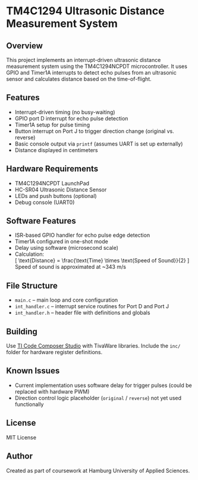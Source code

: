 # TM4C1294 Ultrasonic Distance Measurement System

## Overview
This project implements an interrupt-driven ultrasonic distance measurement system using the TM4C1294NCPDT microcontroller. It uses GPIO and Timer1A interrupts to detect echo pulses from an ultrasonic sensor and calculates distance based on the time-of-flight.

## Features
- Interrupt-driven timing (no busy-waiting)
- GPIO port D interrupt for echo pulse detection
- Timer1A setup for pulse timing
- Button interrupt on Port J to trigger direction change (original vs. reverse)
- Basic console output via `printf` (assumes UART is set up externally)
- Distance displayed in centimeters

## Hardware Requirements
- TM4C1294NCPDT LaunchPad
- HC-SR04 Ultrasonic Distance Sensor
- LEDs and push buttons (optional)
- Debug console (UART0)

## Software Features
- ISR-based GPIO handler for echo pulse edge detection
- Timer1A configured in one-shot mode
- Delay using software (microsecond scale)
- Calculation:  
  \[
  \text{Distance} = \frac{\text{Time} \times \text{Speed of Sound}}{2}
  \]
  Speed of sound is approximated at ~343 m/s

## File Structure
- `main.c` – main loop and core configuration
- `int_handler.c` – interrupt service routines for Port D and Port J
- `int_handler.h` – header file with definitions and globals

## Building
Use [TI Code Composer Studio](https://www.ti.com/tool/CCSTUDIO) with TivaWare libraries. Include the `inc/` folder for hardware register definitions.

## Known Issues
- Current implementation uses software delay for trigger pulses (could be replaced with hardware PWM)
- Direction control logic placeholder (`original` / `reverse`) not yet used functionally

## License
MIT License

## Author
Created as part of coursework at Hamburg University of Applied Sciences.
